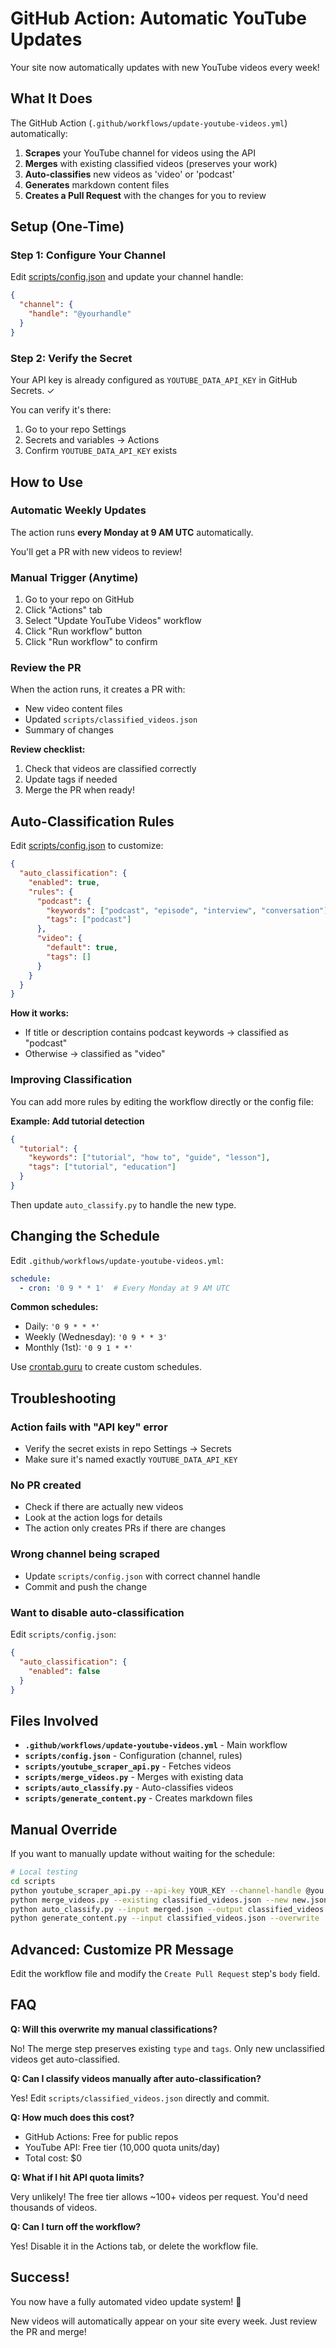 # GitHub Action: Automatic YouTube Updates

Your site now automatically updates with new YouTube videos every week!

## What It Does

The GitHub Action (`.github/workflows/update-youtube-videos.yml`) automatically:

1. **Scrapes** your YouTube channel for videos using the API
2. **Merges** with existing classified videos (preserves your work)
3. **Auto-classifies** new videos as 'video' or 'podcast'
4. **Generates** markdown content files
5. **Creates a Pull Request** with the changes for you to review

## Setup (One-Time)

### Step 1: Configure Your Channel

Edit [scripts/config.json](config.json) and update your channel handle:

```json
{
  "channel": {
    "handle": "@yourhandle"
  }
}
```

### Step 2: Verify the Secret

Your API key is already configured as `YOUTUBE_DATA_API_KEY` in GitHub Secrets. ✓

You can verify it's there:
1. Go to your repo Settings
2. Secrets and variables → Actions
3. Confirm `YOUTUBE_DATA_API_KEY` exists

## How to Use

### Automatic Weekly Updates

The action runs **every Monday at 9 AM UTC** automatically.

You'll get a PR with new videos to review!

### Manual Trigger (Anytime)

1. Go to your repo on GitHub
2. Click "Actions" tab
3. Select "Update YouTube Videos" workflow
4. Click "Run workflow" button
5. Click "Run workflow" to confirm

### Review the PR

When the action runs, it creates a PR with:
- New video content files
- Updated `scripts/classified_videos.json`
- Summary of changes

**Review checklist:**
1. Check that videos are classified correctly
2. Update tags if needed
3. Merge the PR when ready!

## Auto-Classification Rules

Edit [scripts/config.json](config.json) to customize:

```json
{
  "auto_classification": {
    "enabled": true,
    "rules": {
      "podcast": {
        "keywords": ["podcast", "episode", "interview", "conversation"],
        "tags": ["podcast"]
      },
      "video": {
        "default": true,
        "tags": []
      }
    }
  }
}
```

**How it works:**
- If title or description contains podcast keywords → classified as "podcast"
- Otherwise → classified as "video"

### Improving Classification

You can add more rules by editing the workflow directly or the config file:

**Example: Add tutorial detection**

```json
{
  "tutorial": {
    "keywords": ["tutorial", "how to", "guide", "lesson"],
    "tags": ["tutorial", "education"]
  }
}
```

Then update `auto_classify.py` to handle the new type.

## Changing the Schedule

Edit `.github/workflows/update-youtube-videos.yml`:

```yaml
schedule:
  - cron: '0 9 * * 1'  # Every Monday at 9 AM UTC
```

**Common schedules:**
- Daily: `'0 9 * * *'`
- Weekly (Wednesday): `'0 9 * * 3'`
- Monthly (1st): `'0 9 1 * *'`

Use [crontab.guru](https://crontab.guru/) to create custom schedules.

## Troubleshooting

### Action fails with "API key" error

- Verify the secret exists in repo Settings → Secrets
- Make sure it's named exactly `YOUTUBE_DATA_API_KEY`

### No PR created

- Check if there are actually new videos
- Look at the action logs for details
- The action only creates PRs if there are changes

### Wrong channel being scraped

- Update `scripts/config.json` with correct channel handle
- Commit and push the change

### Want to disable auto-classification

Edit `scripts/config.json`:

```json
{
  "auto_classification": {
    "enabled": false
  }
}
```

## Files Involved

- **`.github/workflows/update-youtube-videos.yml`** - Main workflow
- **`scripts/config.json`** - Configuration (channel, rules)
- **`scripts/youtube_scraper_api.py`** - Fetches videos
- **`scripts/merge_videos.py`** - Merges with existing data
- **`scripts/auto_classify.py`** - Auto-classifies videos
- **`scripts/generate_content.py`** - Creates markdown files

## Manual Override

If you want to manually update without waiting for the schedule:

```bash
# Local testing
cd scripts
python youtube_scraper_api.py --api-key YOUR_KEY --channel-handle @you --output new.json
python merge_videos.py --existing classified_videos.json --new new.json --output merged.json
python auto_classify.py --input merged.json --output classified_videos.json
python generate_content.py --input classified_videos.json --overwrite
```

## Advanced: Customize PR Message

Edit the workflow file and modify the `Create Pull Request` step's `body` field.

## FAQ

**Q: Will this overwrite my manual classifications?**

No! The merge step preserves existing `type` and `tags`. Only new unclassified videos get auto-classified.

**Q: Can I classify videos manually after auto-classification?**

Yes! Edit `scripts/classified_videos.json` directly and commit.

**Q: How much does this cost?**

- GitHub Actions: Free for public repos
- YouTube API: Free tier (10,000 quota units/day)
- Total cost: $0

**Q: What if I hit API quota limits?**

Very unlikely! The free tier allows ~100+ videos per request. You'd need thousands of videos.

**Q: Can I turn off the workflow?**

Yes! Disable it in the Actions tab, or delete the workflow file.

## Success!

You now have a fully automated video update system! 🎉

New videos will automatically appear on your site every week. Just review the PR and merge!
